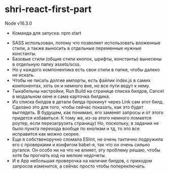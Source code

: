 # shri-react-first-part

Node v16.3.0

* Команда для запуска: npm start

- SASS использован, потому что позволяет использовать вложенные стили, а также выносить в отдельные переменные нужные константы. 
- Базовые стили (общие стили кнопок, шрифты, константы) вынесены в отдельную папку assets/scss.
- Но у каждого компонентика есть свои стили в папке, чтобы далеко не искать. 
- Чтобы не писать долгие импорты, есть файлик index.js в самих компонентах, хоть он и немного вне, но все пути ведут к нему.
- Тыкабельны настройки, Run Build на странице списка билдов, Cancel в модальном окне и сама карточка билдика.
- Из списка билдов в детали билда прокинут через Link сам этот билд. Сделано это для того, чтобы сейчас показать, как это будет выглядеть. В будущем, как понимаю, его заменят запросы и от этого придется избавиться. К тому же, из-за этого немного ломается роутер, если перезагрузить страницу) Но, поскольку, в задании не было пункта перехода вообще по кнопкам и тд, то это все исправится как можно скорее. 
- Еще я собственоручно сломала ESlint, не очень тактично подружила его с проверками и конфигом babel-я, так что он очень сильно ругался. Он особо ни на что не влияет, эту проблему решаю, чтобы хотя бы прогнать код на мелкие недочеты.
- И в App небольшая проверочка на наличие билдов, с приходом запросов изменится, а сейчас просто чтобы попереключать.